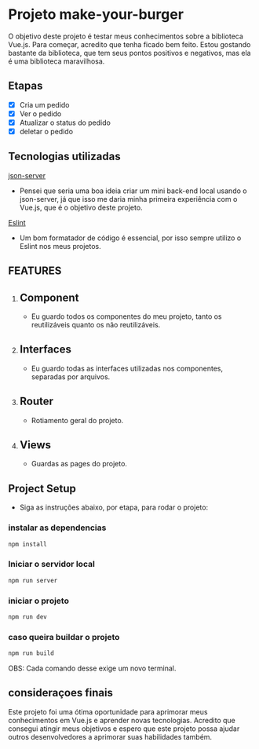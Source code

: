 # Projeto make-your-burger

O objetivo deste projeto é testar meus conhecimentos sobre a biblioteca Vue.js. Para começar, acredito que tenha ficado bem feito. Estou gostando bastante da biblioteca, que tem seus pontos positivos e negativos, mas ela é uma biblioteca maravilhosa.

## Etapas

- [x] Cria um pedido
- [x] Ver o pedido
- [x] Atualizar o status do pedido
- [x] deletar o pedido

## Tecnologias utilizadas

[json-server](https://www.npmjs.com/package/json-server)

- Pensei que seria uma boa ideia criar um mini back-end local usando o json-server, já que isso me daria minha primeira experiência com o Vue.js, que é o objetivo deste projeto.

[Eslint](https://eslint.org/docs/latest/use/getting-started)

- Um bom formatador de código é essencial, por isso sempre utilizo o Eslint nos meus projetos.

## FEATURES

1. ## Component
   - Eu guardo todos os componentes do meu projeto, tanto os reutilizáveis quanto os não reutilizáveis.
2. ## Interfaces
   - Eu guardo todas as interfaces utilizadas nos componentes, separadas por arquivos.
3. ## Router
   - Rotiamento geral do projeto.
4. ## Views
   - Guardas as pages do projeto.

## Project Setup

- Siga as instruções abaixo, por etapa, para rodar o projeto:

### instalar as dependencias

```sh
npm install
```

### Iniciar o servidor local

```sh
npm run server
```

### iniciar o projeto

```sh
npm run dev
```

### caso queira buildar o projeto

```sh
npm run build
```

OBS: Cada comando desse exige um novo terminal.

## consideraçoes finais

Este projeto foi uma ótima oportunidade para aprimorar meus conhecimentos em Vue.js e aprender novas tecnologias. Acredito que consegui atingir meus objetivos e espero que este projeto possa ajudar outros desenvolvedores a aprimorar suas habilidades também.
